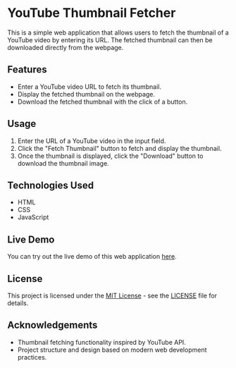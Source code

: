 # YouTube Thumbnail Fetcher

This is a simple web application that allows users to fetch the thumbnail of a YouTube video by entering its URL. The fetched thumbnail can then be downloaded directly from the webpage.

## Features

- Enter a YouTube video URL to fetch its thumbnail.
- Display the fetched thumbnail on the webpage.
- Download the fetched thumbnail with the click of a button.

## Usage

1. Enter the URL of a YouTube video in the input field.
2. Click the "Fetch Thumbnail" button to fetch and display the thumbnail.
3. Once the thumbnail is displayed, click the "Download" button to download the thumbnail image.

## Technologies Used

- HTML
- CSS
- JavaScript

## Live Demo

You can try out the live demo of this web application [here](https://yourusername.github.io/repositoryname).

## License

This project is licensed under the [MIT License](https://opensource.org/licenses/MIT) - see the [LICENSE](LICENSE) file for details.

## Acknowledgements

- Thumbnail fetching functionality inspired by YouTube API.
- Project structure and design based on modern web development practices.
